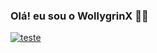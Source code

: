 ### Olá! eu sou o WollygrinX 🤙🏼


[![teste](https://img.shields.io/badge/LinkedIn-0077B5?style=for-the-badge&logo=linkedin&logoColor=white)](https://www.linkedin.com/in/walacy-pereira-86308959)
